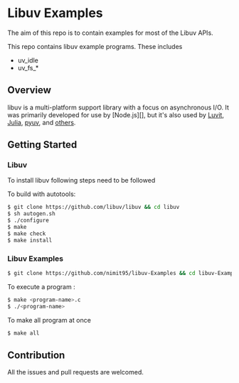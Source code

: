 # Libuv Examples 

The aim of this repo is to contain examples for most of the Libuv APIs.

This repo contains libuv example programs. These includes 
* uv_idle
* uv_fs_*


## Overview

libuv is a multi-platform support library with a focus on asynchronous I/O. It
was primarily developed for use by [Node.js][], but it's also
used by [Luvit](http://luvit.io/), [Julia](http://julialang.org/),
[pyuv](https://github.com/saghul/pyuv), and [others](https://github.com/libuv/libuv/wiki/Projects-that-use-libuv).

## Getting Started

### Libuv
To install libuv following steps need to be followed 


To build with autotools:

```bash
$ git clone https://github.com/libuv/libuv && cd libuv
$ sh autogen.sh
$ ./configure
$ make
$ make check
$ make install
```

### Libuv Examples 

```bash
$ git clone https://github.com/nimit95/libuv-Examples && cd libuv-Examples
```
To execute a program :

```bash
$ make <program-name>.c
$ ./<program-name>
```
To make all program at once

```bash
$ make all
```

## Contribution
All the issues and pull requests are welcomed. 